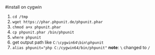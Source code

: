 #install on cygwin
1. `cd /tmp`
2. `wget https://phar.phpunit.de/phpunit.phar`
3. `chmod a+x phpunit.phar`
4. `cp phpunit.phar /bin/phpunit`
5. `where phpunit`
6. get output path like `C:\cygwin64\bin\phpunit`
7. `alias phpunit="php C:/cygwin64/bin/phpunit"` __note__: `\` changed to `/`